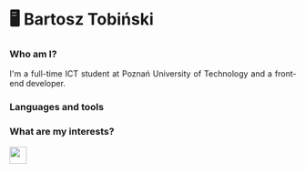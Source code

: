 # 🖥️ Bartosz Tobiński

### Who am I?
<p align="justify">I'm a full-time ICT student at Poznań University of Technology and a front-end developer.</p>

### Languages and tools

### What are my interests?

<img width="30px" src="https://user-images.githubusercontent.com/76923032/221989387-b0f4c8c8-8efa-4f78-9f51-076037d1d461.png"/>

